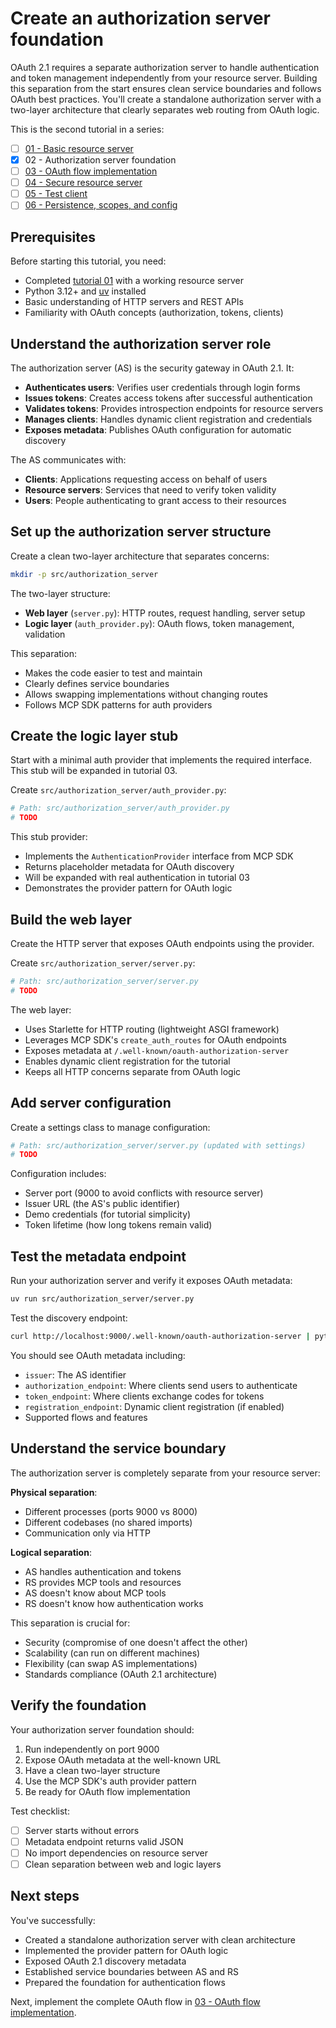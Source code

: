 # Create an authorization server foundation

OAuth 2.1 requires a separate authorization server to handle authentication and token management independently from your resource server. Building this separation from the start ensures clean service boundaries and follows OAuth best practices. You'll create a standalone authorization server with a two-layer architecture that clearly separates web routing from OAuth logic.

This is the second tutorial in a series:

- [ ] [01 - Basic resource server](01-basic-resource-server.md)
- [x] 02 - Authorization server foundation
- [ ] [03 - OAuth flow implementation](03-oauth-flow-implementation.md)
- [ ] [04 - Secure resource server](04-secure-resource-server.md)
- [ ] [05 - Test client](05-test-client.md)
- [ ] [06 - Persistence, scopes, and config](06-persistence-scopes-and-config.md)

## Prerequisites

Before starting this tutorial, you need:

- Completed [tutorial 01](01-basic-resource-server.md) with a working resource server
- Python 3.12+ and [uv](https://docs.astral.sh/uv/) installed
- Basic understanding of HTTP servers and REST APIs
- Familiarity with OAuth concepts (authorization, tokens, clients)

## Understand the authorization server role

The authorization server (AS) is the security gateway in OAuth 2.1. It:

- **Authenticates users**: Verifies user credentials through login forms
- **Issues tokens**: Creates access tokens after successful authentication
- **Validates tokens**: Provides introspection endpoints for resource servers
- **Manages clients**: Handles dynamic client registration and credentials
- **Exposes metadata**: Publishes OAuth configuration for automatic discovery

The AS communicates with:

- **Clients**: Applications requesting access on behalf of users
- **Resource servers**: Services that need to verify token validity
- **Users**: People authenticating to grant access to their resources

## Set up the authorization server structure

Create a clean two-layer architecture that separates concerns:

```bash
mkdir -p src/authorization_server
```

The two-layer structure:

- **Web layer** (`server.py`): HTTP routes, request handling, server setup
- **Logic layer** (`auth_provider.py`): OAuth flows, token management, validation

This separation:

- Makes the code easier to test and maintain
- Clearly defines service boundaries
- Allows swapping implementations without changing routes
- Follows MCP SDK patterns for auth providers

## Create the logic layer stub

Start with a minimal auth provider that implements the required interface. This stub will be expanded in tutorial 03.

Create `src/authorization_server/auth_provider.py`:

```python
# Path: src/authorization_server/auth_provider.py
# TODO
```

This stub provider:

- Implements the `AuthenticationProvider` interface from MCP SDK
- Returns placeholder metadata for OAuth discovery
- Will be expanded with real authentication in tutorial 03
- Demonstrates the provider pattern for OAuth logic

## Build the web layer

Create the HTTP server that exposes OAuth endpoints using the provider.

Create `src/authorization_server/server.py`:

```python
# Path: src/authorization_server/server.py
# TODO
```

The web layer:

- Uses Starlette for HTTP routing (lightweight ASGI framework)
- Leverages MCP SDK's `create_auth_routes` for OAuth endpoints
- Exposes metadata at `/.well-known/oauth-authorization-server`
- Enables dynamic client registration for the tutorial
- Keeps all HTTP concerns separate from OAuth logic

## Add server configuration

Create a settings class to manage configuration:

```python
# Path: src/authorization_server/server.py (updated with settings)
# TODO
```

Configuration includes:

- Server port (9000 to avoid conflicts with resource server)
- Issuer URL (the AS's public identifier)
- Demo credentials (for tutorial simplicity)
- Token lifetime (how long tokens remain valid)

## Test the metadata endpoint

Run your authorization server and verify it exposes OAuth metadata:

```bash
uv run src/authorization_server/server.py
```

Test the discovery endpoint:

```bash
curl http://localhost:9000/.well-known/oauth-authorization-server | python -m json.tool
```

You should see OAuth metadata including:

- `issuer`: The AS identifier
- `authorization_endpoint`: Where clients send users to authenticate
- `token_endpoint`: Where clients exchange codes for tokens
- `registration_endpoint`: Dynamic client registration (if enabled)
- Supported flows and features

## Understand the service boundary

The authorization server is completely separate from your resource server:

**Physical separation**:

- Different processes (ports 9000 vs 8000)
- Different codebases (no shared imports)
- Communication only via HTTP

**Logical separation**:

- AS handles authentication and tokens
- RS provides MCP tools and resources
- AS doesn't know about MCP tools
- RS doesn't know how authentication works

This separation is crucial for:

- Security (compromise of one doesn't affect the other)
- Scalability (can run on different machines)
- Flexibility (can swap AS implementations)
- Standards compliance (OAuth 2.1 architecture)

## Verify the foundation

Your authorization server foundation should:

1. Run independently on port 9000
2. Expose OAuth metadata at the well-known URL
3. Have a clean two-layer structure
4. Use the MCP SDK's auth provider pattern
5. Be ready for OAuth flow implementation

Test checklist:

- [ ] Server starts without errors
- [ ] Metadata endpoint returns valid JSON
- [ ] No import dependencies on resource server
- [ ] Clean separation between web and logic layers

## Next steps

You've successfully:

- Created a standalone authorization server with clean architecture
- Implemented the provider pattern for OAuth logic
- Exposed OAuth 2.1 discovery metadata
- Established service boundaries between AS and RS
- Prepared the foundation for authentication flows

Next, implement the complete OAuth flow in [03 - OAuth flow implementation](03-oauth-flow-implementation.md).